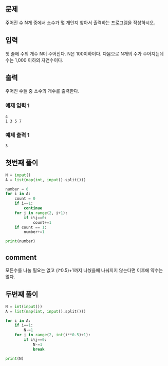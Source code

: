 ## 문제
주어진 수 N개 중에서 소수가 몇 개인지 찾아서 출력하는 프로그램을 작성하시오.



## 입력
첫 줄에 수의 개수 N이 주어진다. N은 100이하이다. 다음으로 N개의 수가 주어지는데 수는 1,000 이하의 자연수이다.



## 출력
주어진 수들 중 소수의 개수를 출력한다.


### 예제 입력 1
```
4
1 3 5 7
```
### 예제 출력 1
```
3
```

## **첫번째 풀이**

```python
N = input()
A = list(map(int, input().split()))

number = 0
for i in A:
    count = 0
    if i==1:
        continue
    for j in range(2, i+1):
        if i%j==0:
            count+=1
    if count == 1:
        number+=1

print(number)
```

## comment
모든수를 나눌 필요는 없고 (i^0.5)+1까지 나눴을때 나눠지지 않는다면 이후에 약수는 없다.


## 두번째 풀이

```python
N = int(input())
A = list(map(int, input().split()))

for i in A:
    if i==1:
        N-=1
    for j in range(2, int(i**0.5)+1):
        if i%j==0:
            N-=1
            break

print(N)
```
